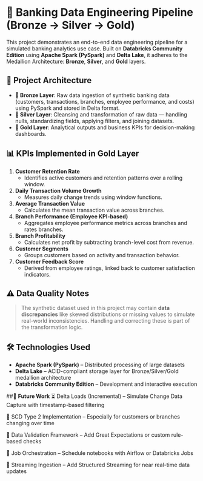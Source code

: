 # 🏦 Banking Data Engineering Pipeline (Bronze → Silver → Gold)

This project demonstrates an end-to-end data engineering pipeline for a simulated banking analytics use case. Built on **Databricks Community Edition** using **Apache Spark (PySpark)** and **Delta Lake**, it adheres to the Medallion Architecture: **Bronze**, **Silver**, and **Gold** layers.

## 📂 Project Architecture

- **🔹 Bronze Layer**: Raw data ingestion of synthetic banking data (customers, transactions, branches, employee performance, and costs) using PySpark and stored in Delta format.
- **🔸 Silver Layer**: Cleansing and transformation of raw data — handling nulls, standardizing fields, applying filters, and joining datasets.
- **🏅 Gold Layer**: Analytical outputs and business KPIs for decision-making dashboards.

## 📊 KPIs Implemented in Gold Layer

1. **Customer Retention Rate**  
   - Identifies active customers and retention patterns over a rolling window.
2. **Daily Transaction Volume Growth**  
   - Measures daily change trends using window functions.
3. **Average Transaction Value**  
   - Calculates the mean transaction value across branches.
4. **Branch Performance (Employee KPI-based)**  
   - Aggregates employee performance metrics across branches and rates branches.
5. **Branch Profitability**  
   - Calculates net profit by subtracting branch-level cost from revenue.
6. **Customer Segments**  
   - Groups customers based on activity and transaction behavior.
7. **Customer Feedback Score**  
   - Derived from employee ratings, linked back to customer satisfaction indicators.

## ⚠️ Data Quality Notes

> The synthetic dataset used in this project may contain **data discrepancies** like skewed distributions or missing values to simulate real-world inconsistencies. Handling and correcting these is part of the transformation logic.

## 🛠️ Technologies Used

- **Apache Spark (PySpark)** – Distributed processing of large datasets
- **Delta Lake** – ACID-compliant storage layer for Bronze/Silver/Gold medallion architecture
- **Databricks Community Edition** – Development and interactive execution

##🔮 **Future Work**
⏳ Delta Loads (Incremental) – Simulate Change Data Capture with timestamp-based filtering

🧬 SCD Type 2 Implementation – Especially for customers or branches changing over time

🧪 Data Validation Framework – Add Great Expectations or custom rule-based checks

🧱 Job Orchestration – Schedule notebooks with Airflow or Databricks Jobs

🔁 Streaming Ingestion – Add Structured Streaming for near real-time data updates
